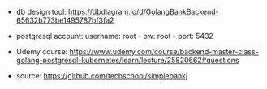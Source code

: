 * db design tool: https://dbdiagram.io/d/GolangBankBackend-65632b773be1495787bf3fa2

* postgresql account: username: root - pw: root - port: 5432

* Udemy course: https://www.udemy.com/course/backend-master-class-golang-postgresql-kubernetes/learn/lecture/25820662#questions

* source: https://github.com/techschool/simplebankj